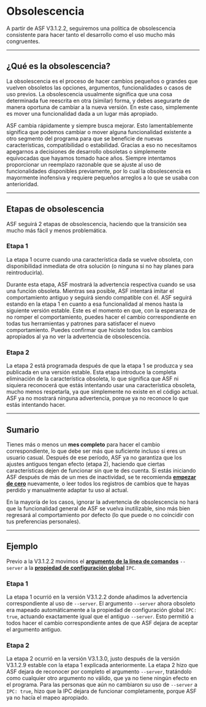 # Obsolescencia

A partir de ASF V3.1.2.2, seguiremos una política de obsolescencia consistente para hacer tanto el desarrollo como el uso mucho más congruentes.

* * *

## ¿Qué es la obsolescencia?

La obsolescencia es el proceso de hacer cambios pequeños o grandes que vuelven obsoletos las opciones, argumentos, funcionalidades o casos de uso previos. La obsolescencia usualmente significa que una cosa determinada fue reescrita en otra (similar) forma, y debes asegurarte de manera oportuna de cambiar a la nueva versión. En este caso, simplemente es mover una funcionalidad dada a un lugar más apropiado.

ASF cambia rápidamente y siempre busca mejorar. Esto lamentablemente significa que podemos cambiar o mover alguna funcionalidad existente a otro segmento del programa para que se beneficie de nuevas características, compatibilidad o estabilidad. Gracias a eso no necesitamos apegarnos a decisiones de desarrollo obsoletas o simplemente equivocadas que hayamos tomado hace años. Siempre intentamos proporcionar un reemplazo razonable que se ajuste al uso de funcionalidades disponibles previamente, por lo cual la obsolescencia es mayormente inofensiva y requiere pequeños arreglos a lo que se usaba con anterioridad.

* * *

## Etapas de obsolescencia

ASF seguirá 2 etapas de obsolescencia, haciendo que la transición sea mucho más fácil y menos problemática.

### Etapa 1

La etapa 1 ocurre cuando una característica dada se vuelve obsoleta, con disponibilidad inmediata de otra solución (o ninguna si no hay planes para reintroducirla).

Durante esta etapa, ASF mostrará la advertencia respectiva cuando se usa una función obsoleta. Mientras sea posible, ASF intentará imitar el comportamiento antiguo y seguirá siendo compatible con él. ASF seguirá estando en la etapa 1 en cuanto a esa funcionalidad al menos hasta la siguiente versión estable. Este es el momento en que, con la esperanza de no romper el comportamiento, puedes hacer el cambio correspondiente en todas tus herramientas y patrones para satisfacer el nuevo comportamiento. Puedes confirmar que hiciste todos los cambios apropiados al ya no ver la advertencia de obsolescencia.

### Etapa 2

La etapa 2 está programada después de que la etapa 1 se produzca y sea publicada en una versión estable. Esta etapa introduce la completa eliminación de la característica obsoleta, lo que significa que ASF ni siquiera reconocerá que estás intentando usar una característica obsoleta, mucho menos respetarla, ya que simplemente no existe en el código actual. ASF ya no mostrará ninguna advertencia, porque ya no reconoce lo que estás intentando hacer.

* * *

## Sumario

Tienes más o menos un **mes completo** para hacer el cambio correspondiente, lo que debe ser más que suficiente incluso si eres un usuario casual. Después de ese período, ASF ya no garantiza que los ajustes antiguos tengan efecto (etapa 2), haciendo que ciertas características dejen de funcionar sin que te des cuenta. Si estás iniciando ASF después de más de un mes de inactividad, se te recomienda **[empezar de cero](https://github.com/JustArchiNET/ArchiSteamFarm/wiki/Setting-up-es-es)** nuevamente, o leer todos los registros de cambios que te hayas perdido y manualmente adaptar tu uso al actual.

En la mayoría de los casos, ignorar la advertencia de obsolescencia no hará que la funcionalidad general de ASF se vuelva inutilizable, sino más bien regresará al comportamiento por defecto (lo que puede o no coincidir con tus preferencias personales).

* * *

## Ejemplo

Previo a la V3.1.2.2 movimos el **[argumento de la línea de comandos](https://github.com/JustArchiNET/ArchiSteamFarm/wiki/Command-line-arguments-es-es)** `--server` a la **[propiedad de configuración global](https://github.com/JustArchiNET/ArchiSteamFarm/wiki/Configuration-es-es#configuración-global)** `IPC`.

### Etapa 1

La etapa 1 ocurrió en la versión V3.1.2.2 donde añadimos la advertencia correspondiente al uso de `--server`. El argumento `--server` ahora obsoleto era mapeado automáticamente a la propiedad de configuración global `IPC: true`, actuando exactamente igual que el antiguo `--server`. Esto permitió a todos hacer el cambio correspondiente antes de que ASF dejara de aceptar el argumento antiguo.

### Etapa 2

La etapa 2 ocurrió en la versión V3.1.3.0, justo después de la versión V3.1.2.9 estable con la etapa 1 explicada anteriormente. La etapa 2 hizo que ASF dejara de reconocer por completo el argumento `--server`, tratándolo como cualquier otro argumento no válido, que ya no tiene ningún efecto en el programa. Para las personas que aún no cambiaron su uso de `--server` a `IPC: true`, hizo que la IPC dejara de funcionar completamente, porque ASF ya no hacía el mapeo apropiado.